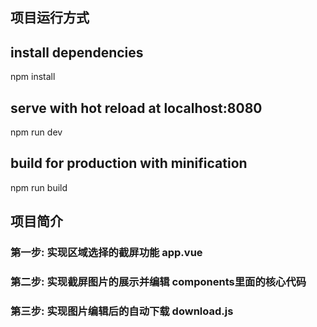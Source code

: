 
## 项目运行方式

## install dependencies
npm install

## serve with hot reload at localhost:8080
npm run dev

## build for production with minification
npm run build

## 项目简介

### 第一步: 实现区域选择的截屏功能 app.vue
 
### 第二步: 实现截屏图片的展示并编辑 components里面的核心代码
 
### 第三步: 实现图片编辑后的自动下载 download.js
